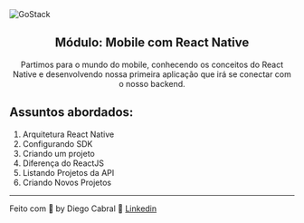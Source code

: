 <img alt="GoStack" src="https://storage.googleapis.com/golden-wind/bootcamp-gostack/header-desafios.png" />

<h2 align="center">
  Módulo: Mobile com React Native
</h2>

<p align="center">Partimos para o mundo do mobile, conhecendo os conceitos do React Native e desenvolvendo nossa primeira aplicação que irá se conectar com o nosso backend.</blockquote>

## Assuntos abordados:

01. Arquitetura React Native
02. Configurando SDK
03. Criando um projeto
04. Diferença do ReactJS
05. Listando Projetos da API
06. Criando Novos Projetos

---

Feito com 💜 by Diego Cabral :wave: [Linkedin](https://www.linkedin.com/in/diego-pg-cabral/)
